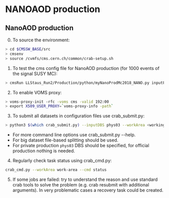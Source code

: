 # NANOAOD production



## NanoAOD production

0. To source the environment:
```sh
> cd $CMSSW_BASE/src
> cmsenv
> source /cvmfs/cms.cern.ch/common/crab-setup.sh
```

1. To test the cms config file for NanoAOD production (for 1000 events of the signal SUSY MC):
```sh
> cmsRun LLStaus_Run2/Production/python/myNanoProdMc2018_NANO.py inputFiles=/store/user/myshched/mc/UL2018-pythia-v4/SUS-RunIISummer20UL18GEN-stau250_lsp1_ctau1000mm_v4/MiniAOD/220129_215847/0001/SUS-RunIISummer20UL18MiniAODv2-LLStau_1251.root fileNamePrefix=root://cms-xrd-global.cern.ch/ maxEvents=1000
```

2. To enable VOMS proxy:
```sh
> voms-proxy-init -rfc -voms cms -valid 192:00
> export X509_USER_PROXY=`voms-proxy-info -path`
```

3. To submit all datasets in configuration files use crab_submit.py:
```sh
> python3 $(which crab_submit.py) --inputDBS phys03 --workArea <working/area/folder> --cfg LLStaus_Run2/Production/python/myNanoProdMc2018_NANO.py --site T2_DE_DESY --output <path/to/dcache/folder> ./LLStaus_Run2/Production/configs/crab/UL2018/STauSignal.txt .... <other/confo>
```
- For more command line options use crab_submit.py --help.
- For big dataset file-based splitting should be used.
- For private production `phys03` DBS should be specified, for official production nothing is needed.

4. Regularly check task status using crab_cmd.py:
```sh
crab_cmd.py --workArea work-area --cmd status
```

5. If some jobs are failed: try to understand the reason and use standard crab tools to solve the problem (e.g. crab resubmit with additional arguments). In very problematic cases a recovery task could be created.
